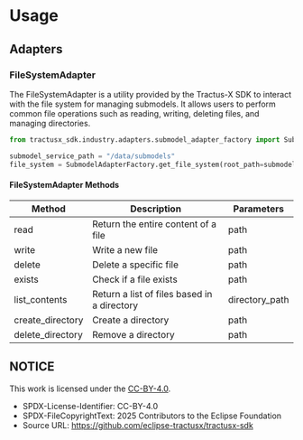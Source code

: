 <!--

Eclipse Tractus-X - Software Development KIT

Copyright (c) 2025 Contributors to the Eclipse Foundation

See the NOTICE file(s) distributed with this work for additional
information regarding copyright ownership.

This work is made available under the terms of the
Creative Commons Attribution 4.0 International (CC-BY-4.0) license,
which is available at
https://creativecommons.org/licenses/by/4.0/legalcode.

SPDX-License-Identifier: CC-BY-4.0

-->

<!-- Part of this content was generated by Co-Pilot and reviewed by a human developer. -->

# Usage

## Adapters

### FileSystemAdapter

The FileSystemAdapter is a utility provided by the Tractus-X SDK to interact with the file system for managing submodels. It allows users to perform common file operations such as reading, writing, deleting files, and managing directories.

```python
from tractusx_sdk.industry.adapters.submodel_adapter_factory import SubmodelAdapterFactory

submodel_service_path = "/data/submodels"
file_system = SubmodelAdapterFactory.get_file_system(root_path=submodel_service_path)
```

#### FileSystemAdapter Methods

| Method | Description | Parameters |
|--------|-------------|------------|
| read       | Return the entire content of a file            | path           |
| write       | Write a new file            | path           |
| delete       | Delete a specific file            | path           |
| exists       | Check if a file exists            | path           |
| list_contents       | Return a list of files based in a directory            | directory_path           |
| create_directory       | Create a directory            | path           |
| delete_directory       | Remove a directory            | path           |

## NOTICE

This work is licensed under the [CC-BY-4.0](https://creativecommons.org/licenses/by/4.0/legalcode).

- SPDX-License-Identifier: CC-BY-4.0
- SPDX-FileCopyrightText: 2025 Contributors to the Eclipse Foundation
- Source URL: https://github.com/eclipse-tractusx/tractusx-sdk
